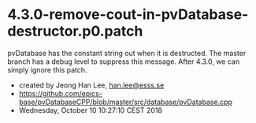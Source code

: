 # 4.3.0-remove-cout-in-pvDatabase-destructor.p0.patch

pvDatabase has the constant string out when it is destructed. The master branch has a debug level to suppress this message. After 4.3.0, we can simply ignore this patch.

* created by Jeong Han Lee, han.lee@esss.se
* https://github.com/epics-base/pvDatabaseCPP/blob/master/src/database/pvDatabase.cpp
* Wednesday, October 10 10:27:10 CEST 2018
